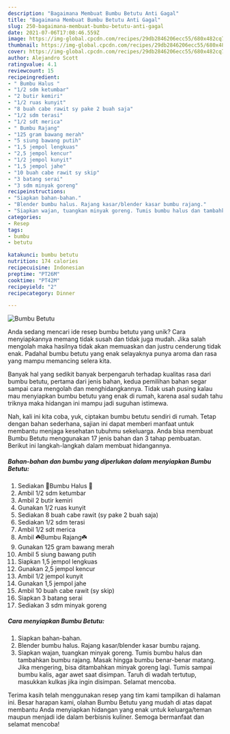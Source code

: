 ```yaml
---
description: "Bagaimana Membuat Bumbu Betutu Anti Gagal"
title: "Bagaimana Membuat Bumbu Betutu Anti Gagal"
slug: 250-bagaimana-membuat-bumbu-betutu-anti-gagal
date: 2021-07-06T17:08:46.559Z
image: https://img-global.cpcdn.com/recipes/29db2846206ecc55/680x482cq70/bumbu-betutu-foto-resep-utama.jpg
thumbnail: https://img-global.cpcdn.com/recipes/29db2846206ecc55/680x482cq70/bumbu-betutu-foto-resep-utama.jpg
cover: https://img-global.cpcdn.com/recipes/29db2846206ecc55/680x482cq70/bumbu-betutu-foto-resep-utama.jpg
author: Alejandro Scott
ratingvalue: 4.1
reviewcount: 15
recipeingredient:
- " Bumbu Halus "
- "1/2 sdm ketumbar"
- "2 butir kemiri"
- "1/2 ruas kunyit"
- "8 buah cabe rawit sy pake 2 buah saja"
- "1/2 sdm terasi"
- "1/2 sdt merica"
- " Bumbu Rajang"
- "125 gram bawang merah"
- "5 siung bawang putih"
- "1,5 jempol lengkuas"
- "2,5 jempol kencur"
- "1/2 jempol kunyit"
- "1,5 jempol jahe"
- "10 buah cabe rawit sy skip"
- "3 batang serai"
- "3 sdm minyak goreng"
recipeinstructions:
- "Siapkan bahan-bahan."
- "Blender bumbu halus. Rajang kasar/blender kasar bumbu rajang."
- "Siapkan wajan, tuangkan minyak goreng. Tumis bumbu halus dan tambahkan bumbu rajang. Masak hingga bumbu benar-benar matang. Jika mengering, bisa ditambahkan minyak goreng lagi. Tumis sampai bumbu kalis, agar awet saat disimpan. Taruh di wadah tertutup, masukkan kulkas jika ingin disimpan. Selamat mencoba."
categories:
- Resep
tags:
- bumbu
- betutu

katakunci: bumbu betutu 
nutrition: 174 calories
recipecuisine: Indonesian
preptime: "PT26M"
cooktime: "PT42M"
recipeyield: "2"
recipecategory: Dinner

---
```



![Bumbu Betutu](https://img-global.cpcdn.com/recipes/29db2846206ecc55/680x482cq70/bumbu-betutu-foto-resep-utama.jpg)

Anda sedang mencari ide resep bumbu betutu yang unik? Cara menyiapkannya memang tidak susah dan tidak juga mudah. Jika salah mengolah maka hasilnya tidak akan memuaskan dan justru cenderung tidak enak. Padahal bumbu betutu yang enak selayaknya punya aroma dan rasa yang mampu memancing selera kita.



Banyak hal yang sedikit banyak berpengaruh terhadap kualitas rasa dari bumbu betutu, pertama dari jenis bahan, kedua pemilihan bahan segar sampai cara mengolah dan menghidangkannya. Tidak usah pusing kalau mau menyiapkan bumbu betutu yang enak di rumah, karena asal sudah tahu triknya maka hidangan ini mampu jadi suguhan istimewa.


Nah, kali ini kita coba, yuk, ciptakan bumbu betutu sendiri di rumah. Tetap dengan bahan sederhana, sajian ini dapat memberi manfaat untuk membantu menjaga kesehatan tubuhmu sekeluarga. Anda bisa membuat Bumbu Betutu menggunakan 17 jenis bahan dan 3 tahap pembuatan. Berikut ini langkah-langkah dalam membuat hidangannya.

<!--inarticleads1-->

##### Bahan-bahan dan bumbu yang diperlukan dalam menyiapkan Bumbu Betutu:

1. Sediakan  🍁Bumbu Halus 🍁
1. Ambil 1/2 sdm ketumbar
1. Ambil 2 butir kemiri
1. Gunakan 1/2 ruas kunyit
1. Sediakan 8 buah cabe rawit (sy pake 2 buah saja)
1. Sediakan 1/2 sdm terasi
1. Ambil 1/2 sdt merica
1. Ambil  ☘️Bumbu Rajang☘️
1. Gunakan 125 gram bawang merah
1. Ambil 5 siung bawang putih
1. Siapkan 1,5 jempol lengkuas
1. Gunakan 2,5 jempol kencur
1. Ambil 1/2 jempol kunyit
1. Gunakan 1,5 jempol jahe
1. Ambil 10 buah cabe rawit (sy skip)
1. Siapkan 3 batang serai
1. Sediakan 3 sdm minyak goreng




<!--inarticleads2-->

##### Cara menyiapkan Bumbu Betutu:

1. Siapkan bahan-bahan.
1. Blender bumbu halus. Rajang kasar/blender kasar bumbu rajang.
1. Siapkan wajan, tuangkan minyak goreng. Tumis bumbu halus dan tambahkan bumbu rajang. Masak hingga bumbu benar-benar matang. Jika mengering, bisa ditambahkan minyak goreng lagi. Tumis sampai bumbu kalis, agar awet saat disimpan. Taruh di wadah tertutup, masukkan kulkas jika ingin disimpan. Selamat mencoba.




Terima kasih telah menggunakan resep yang tim kami tampilkan di halaman ini. Besar harapan kami, olahan Bumbu Betutu yang mudah di atas dapat membantu Anda menyiapkan hidangan yang enak untuk keluarga/teman maupun menjadi ide dalam berbisnis kuliner. Semoga bermanfaat dan selamat mencoba!
